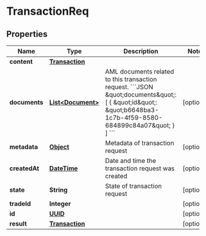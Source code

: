 

# TransactionReq

## Properties

Name | Type | Description | Notes
------------ | ------------- | ------------- | -------------
**content** | [**Transaction**](Transaction.md) |  | 
**documents** | [**List&lt;Document&gt;**](Document.md) | AML documents related to this transaction request. &#x60;&#x60;&#x60;JSON \&quot;documents\&quot;: [   {     \&quot;id\&quot;: \&quot;b6648ba3-1c7b-4f59-8580-684899c84a07\&quot;   } ] &#x60;&#x60;&#x60; |  [optional]
**metadata** | [**Object**](.md) | Metadata of transaction request |  [optional]
**createdAt** | [**DateTime**](DateTime.md) | Date and time the transaction request was created |  [optional]
**state** | **String** | State of transaction request |  [optional]
**tradeId** | **Integer** |  |  [optional]
**id** | [**UUID**](UUID.md) |  |  [optional]
**result** | [**Transaction**](Transaction.md) |  |  [optional]



